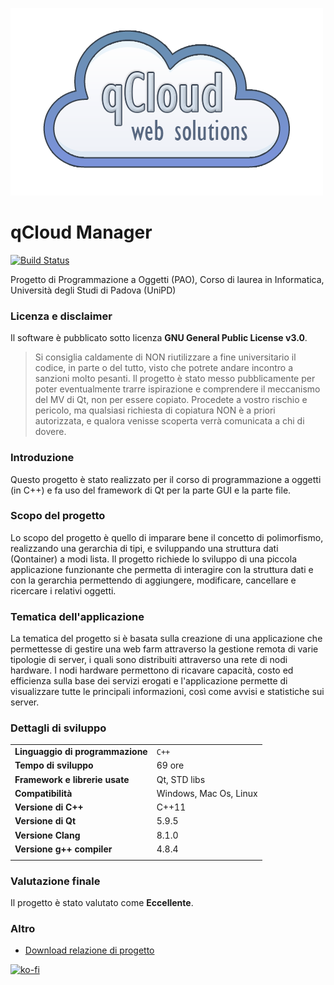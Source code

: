 
![logo](docs/images/qcloud.png)

# qCloud Manager

[![Build Status](https://travis-ci.org/Maxelweb/qCloudUNIPD.svg?branch=master)](https://travis-ci.org/Maxelweb/qCloudUNIPD)

Progetto di Programmazione a Oggetti (PAO), Corso di laurea in Informatica, Università degli Studi di Padova (UniPD)

### Licenza e disclaimer

Il software è pubblicato sotto licenza **GNU General Public License v3.0**. 
> Si consiglia caldamente di NON riutilizzare a fine universitario il codice, in parte o del tutto, visto che potrete andare incontro a sanzioni molto pesanti. Il progetto è stato messo pubblicamente per poter eventualmente trarre ispirazione e comprendere il meccanismo del MV di Qt, non per essere copiato. Procedete a vostro rischio e pericolo, ma qualsiasi richiesta di copiatura NON è a priori autorizzata, e qualora venisse scoperta verrà comunicata a chi di dovere.

### Introduzione

Questo progetto è stato realizzato per il corso di programmazione a oggetti (in C++) e fa uso del framework di Qt per la parte GUI e la parte file.

### Scopo del progetto

Lo scopo del progetto è quello di imparare bene il concetto di polimorfismo, realizzando una gerarchia di tipi, e sviluppando una struttura dati (Qontainer) a modi lista. Il progetto richiede lo sviluppo di una piccola applicazione funzionante che permetta di interagire con la struttura dati e con la gerarchia permettendo di aggiungere, modificare, cancellare e ricercare i relativi oggetti.

### Tematica dell'applicazione

La tematica del progetto si è basata sulla creazione di una applicazione che permettesse di gestire una web farm attraverso la gestione remota di varie tipologie di server, i quali sono distribuiti attraverso una rete di nodi hardware. I nodi hardware permettono di ricavare capacità, costo ed efficienza sulla base dei servizi erogati e l'applicazione permette di visualizzare tutte le principali informazioni, così come avvisi e statistiche sui server.

### Dettagli di sviluppo

|   |   |
| --- | --- |
| **Linguaggio di programmazione** 	 | `C++` | 
| **Tempo di sviluppo** 			 | 69 ore |
| **Framework e librerie usate** 	 | Qt, STD libs |
| **Compatibilità** 				 | Windows, Mac Os, Linux |
| **Versione di C++** 			 	 | C++11 |
| **Versione di Qt** 				 | 5.9.5 |
| **Versione Clang** 				 | 8.1.0 |
| **Versione g++ compiler** 		 | 4.8.4 |
|   |   |


### Valutazione finale

Il progetto è stato valutato come **Eccellente**.

### Altro

- [Download relazione di progetto](docs/download/relazione.pdf)

[![ko-fi](https://www.ko-fi.com/img/githubbutton_sm.svg)](https://ko-fi.com/H2H6VK9N)